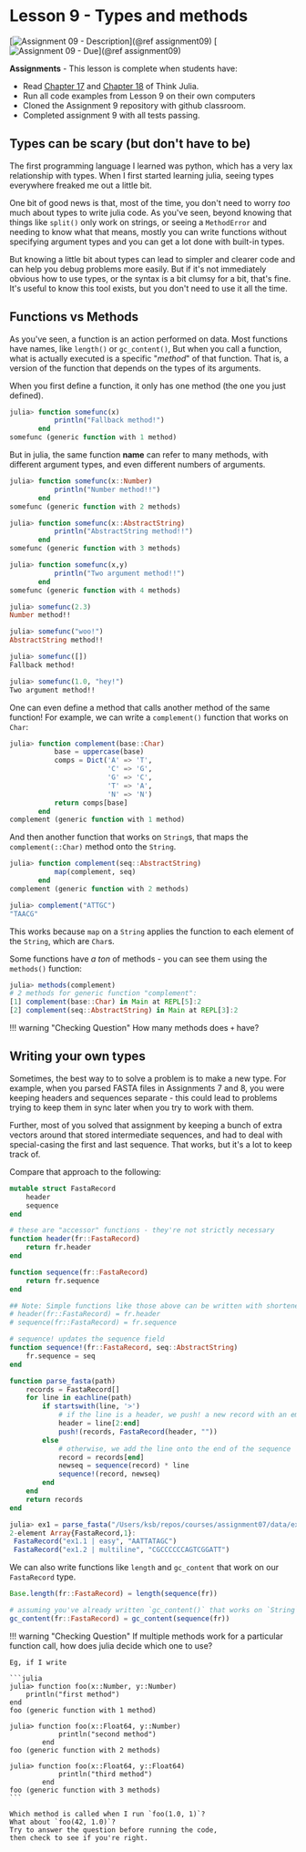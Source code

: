 # Lesson 9 - Types and methods

[![Assignment 09 - Description](https://img.shields.io/badge/09-Description-blue?style=for-the-badge&logo=open%20badges)](@ref assignment09)
[![Assignment 09 - Due](https://img.shields.io/badge/Due-7%2F20%2F2020-orange?style=for-the-badge&logo=open%20badges)](@ref assignment09)

**Assignments** - This lesson is complete when students have:

- Read [Chapter 17](https://benlauwens.github.io/ThinkJulia.jl/latest/book.html#chap17)
  and [Chapter 18](https://benlauwens.github.io/ThinkJulia.jl/latest/book.html#chap18)
  of Think Julia.
- Run all code examples from Lesson 9 on their own computers
- Cloned the Assignment 9 repository with github classroom.
- Completed assignment 9 with all tests passing.

## Types can be scary (but don't have to be)

The first programming language I learned was python,
which has a very lax relationship with types.
When I first started learning julia,
seeing types everywhere freaked me out a little bit.

One bit of good news is that, most of the time,
you don't need to worry _too_ much about types to write julia code.
As you've seen, beyond knowing that things like `split()`
only work on strings,
or seeing a `MethodError` and needing to know what that means,
mostly you can write functions without specifying argument types
and you can get a lot done with built-in types.

But knowing a little bit about types
can lead to simpler and clearer code
and can help you debug problems more easily.
But if it's not immediately obvious how to use types,
or the syntax is a bit clumsy for a bit, that's fine.
It's useful to know this tool exists,
but you don't need to use it all the time.

## Functions vs Methods

As you've seen, a function is an action performed on data.
Most functions have names,
like `length()` or `gc_content()`,
But when you call a function,
what is actually executed is a specific "_method_"
of that function.
That is, a version of the function
that depends on the types of its arguments.

When you first define a function,
it only has one method (the one you just defined).

```julia
julia> function somefunc(x)
           println("Fallback method!")
       end
somefunc (generic function with 1 method)
```

But in julia, the same function **name**
can refer to many methods,
with different argument types,
and even different numbers of arguments.

```julia
julia> function somefunc(x::Number)
           println("Number method!!")
       end
somefunc (generic function with 2 methods)

julia> function somefunc(x::AbstractString)
           println("AbstractString method!!")
       end
somefunc (generic function with 3 methods)

julia> function somefunc(x,y)
           println("Two argument method!!")
       end
somefunc (generic function with 4 methods)

julia> somefunc(2.3)
Number method!!

julia> somefunc("woo!")
AbstractString method!!

julia> somefunc([])
Fallback method!

julia> somefunc(1.0, "hey!")
Two argument method!!
```

One can even define a method that calls another method
of the same function!
For example,
we can write a `complement()` function that works on `Char`:

```julia
julia> function complement(base::Char)
           base = uppercase(base)
           comps = Dict('A' => 'T',
                        'C' => 'G',
                        'G' => 'C',
                        'T' => 'A',
                        'N' => 'N')
           return comps[base]
       end
complement (generic function with 1 method)
```

And then another function that works on `String`s,
that maps the `complement(::Char)` method onto the `String`.

```julia
julia> function complement(seq::AbstractString)
           map(complement, seq)
       end
complement (generic function with 2 methods)

julia> complement("ATTGC")
"TAACG"
```

This works because `map` on a `String` applies the function
to each element of the `String`, which are `Char`s. 

Some functions have _a ton_ of methods -
you can see them using the `methods()` function:

```julia
julia> methods(complement)
# 2 methods for generic function "complement":
[1] complement(base::Char) in Main at REPL[5]:2
[2] complement(seq::AbstractString) in Main at REPL[3]:2
```

!!! warning "Checking Question"
    How many methods does `+` have?

## Writing your own types

Sometimes, the best way to to solve a problem
is to make a new type.
For example, when you parsed FASTA files
in Assignments 7 and 8,
you were keeping headers and sequences separate - 
this could lead to problems trying to keep them in sync
later when you try to work with them.

Further, most of you solved that assignment
by keeping a bunch of extra vectors around
that stored intermediate sequences,
and had to deal with special-casing the first and last sequence.
That works, but it's a lot to keep track of.

Compare that approach to the following:

```julia
mutable struct FastaRecord
    header
    sequence
end

# these are "accessor" functions - they're not strictly necessary
function header(fr::FastaRecord)
    return fr.header
end

function sequence(fr::FastaRecord)
    return fr.sequence
end

## Note: Simple functions like those above can be written with shortened syntax:
# header(fr::FastaRecord) = fr.header
# sequence(fr::FastaRecord) = fr.sequence

# sequence! updates the sequence field
function sequence!(fr::FastaRecord, seq::AbstractString)
    fr.sequence = seq
end

function parse_fasta(path)
    records = FastaRecord[]
    for line in eachline(path)
        if startswith(line, '>')
            # if the line is a header, we push! a new record with an empty sequence to the `records` vector
            header = line[2:end]
            push!(records, FastaRecord(header, ""))
        else
            # otherwise, we add the line onto the end of the sequence
            record = records[end]
            newseq = sequence(record) * line
            sequence!(record, newseq)
        end
    end
    return records
end
```

```julia
julia> ex1 = parse_fasta("/Users/ksb/repos/courses/assignment07/data/ex1.fasta")
2-element Array{FastaRecord,1}:
 FastaRecord("ex1.1 | easy", "AATTATAGC")
 FastaRecord("ex1.2 | multiline", "CGCCCCCCAGTCGGATT")
```

We can also write functions like `length` and `gc_content`
that work on our `FastaRecord` type.

```julia
Base.length(fr::FastaRecord) = length(sequence(fr))

# assuming you've already written `gc_content()` that works on `String`s
gc_content(fr::FastaRecord) = gc_content(sequence(fr))
```

!!! warning "Checking Question"
    If multiple methods work for a particular function call,
    how does julia decide which one to use?

    Eg, if I write

    ```julia
    julia> function foo(x::Number, y::Number)
        println("first method")
    end
    foo (generic function with 1 method)

    julia> function foo(x::Float64, y::Number)
                println("second method")
            end
    foo (generic function with 2 methods)

    julia> function foo(x::Float64, y::Float64)
                println("third method")
            end
    foo (generic function with 3 methods)
    ```

    Which method is called when I run `foo(1.0, 1)`?
    What about `foo(42, 1.0)`?
    Try to answer the question before running the code,
    then check to see if you're right.
